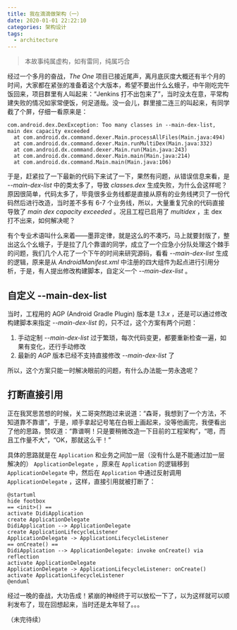 ```yaml
---
title: 我在滴滴做架构（一）
date: 2020-01-01 22:22:10
categories: 架构设计
tags:
  - architecture
---
```


> 本故事纯属虚构，如有雷同，纯属巧合

经过一个多月的奋战，*The One* 项目已接近尾声，离月底灰度大概还有半个月的时间，大家都在紧张的准备着这个大版本，希望不要出什么幺蛾子，中午刚吃完午饭回来，项目群里有人叫起来：“Jenkins 打不出包来了”，当时没太在意，平常构建失败的情况如家常便饭，何足道哉。没一会儿，群里接二连三的叫起来，有同学截了个屏，仔细一看原来是：

```
com.android.dex.DexException: Too many classes in --main-dex-list, main dex capacity exceeded
  at com.android.dx.command.dexer.Main.processAllFiles(Main.java:494)
  at com.android.dx.command.dexer.Main.runMultiDex(Main.java:332)
  at com.android.dx.command.dexer.Main.run(Main.java:243)
  at com.android.dx.command.dexer.Main.main(Main.java:214)
  at com.android.dx.command.Main.main(Main.java:106)
```

于是，赶紧拉了一下最新的代码下来试了一下，果然有问题，从错误信息来看，是 *\-\-main-dex-list* 中的类太多了，导致 *classes.dex* 生成失败，为什么会这样呢？原因很简单，代码太多了，毕竟很多业务线都是直接从原有的业务线拷贝了一份代码然后进行改造，当时差不多有 6-7 个业务线，所以，大量重复冗余的代码直接导致了 *main dex capacity exceeded* 。况且工程已启用了 *multidex* ，主 dex 打不出来，如何解决呢？

有个专业术语叫什么来着——墨菲定律，就是这么的不凑巧，马上就要封版了，整出这么个幺蛾子，于是拉了几个靠谱的同学，成立了一个应急小分队处理这个棘手的问题，我们几个人花了一个下午的时间来研究源码，看看 *\-\-main-dex-list* 生成的逻辑，原来是从 *AndroidManifest.xml* 中注册的四大组件为起点进行引用分析，于是，有人提出修改构建脚本，自定义一个 *\-\-main-dex-list* 。

## 自定义 \-\-main-dex-list

当时，工程用的 AGP (Android Gradle Plugin) 版本是 *1.3.x* ，还是可以通过修改构建脚本来指定 *\-\-main-dex-list* 的，只不过，这个方案有两个问题：

1. 手动定制 *\-\-main-dex-list* 过于繁琐，每次代码变更，都要重新检查一遍，如果有变化，还行手动修改
1. 最新的 *AGP* 版本已经不支持直接修改 *\-\-main-dex-list* 了

所以，这个方案只能一时解决眼前的问题，有什么办法能一劳永逸呢？

## 打断直接引用

正在我冥思苦想的时候，关二哥突然跑过来说道：“森哥，我想到了一个方法，不知道靠不靠谱”，于是，顺手拿起记号笔在白板上画起来，没等他画完，我便看出了他的思路，赞叹道：“靠谱啊！只是要稍微改造一下目前的工程架构”，“嗯，而且工作量不大”，“OK，那就这么干！”

具体的思路就是在 `Application` 和业务之间加一层（没有什么是不能通过加一层解决的） `ApplicationDelegate` ，原来在 `Application` 的逻辑移到 `ApplicationDelegate` 中，然后在 `Application` 中通过反射调用 `ApplicationDelegate` ，这样，直接引用就被打断了：

```plantuml
@startuml
hide footbox
== <init>() ==
activate DidiApplication
create ApplicationDelegate
DidiApplication --> ApplicationDelegate
create ApplicationLifecycleListener
ApplicationDelegate -> ApplicationLifecycleListener
== onCreate() ==
DidiApplication --> ApplicationDelegate: invoke onCreate() via reflection
activate ApplicationDelegate
ApplicationDelegate -> ApplicationLifecycleListener: onCreate()
activate ApplicationLifecycleListener
@enduml
```

经过一晚的奋战，大功告成！紧崩的神经终于可以放松一下了，以为这样就可以顺利发布了，现在回想起来，当时还是太年轻了。。。

（未完待续）


